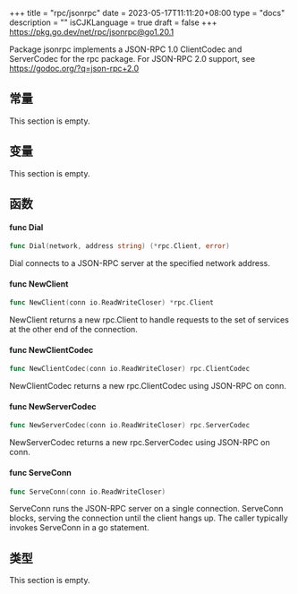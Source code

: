 +++
title = "rpc/jsonrpc"
date = 2023-05-17T11:11:20+08:00
type = "docs"
description = ""
isCJKLanguage = true
draft = false
+++
https://pkg.go.dev/net/rpc/jsonrpc@go1.20.1



Package jsonrpc implements a JSON-RPC 1.0 ClientCodec and ServerCodec for the rpc package. For JSON-RPC 2.0 support, see https://godoc.org/?q=json-rpc+2.0



## 常量 

This section is empty.

## 变量

This section is empty.

## 函数

#### func Dial 

``` go 
func Dial(network, address string) (*rpc.Client, error)
```

Dial connects to a JSON-RPC server at the specified network address.

#### func NewClient 

``` go 
func NewClient(conn io.ReadWriteCloser) *rpc.Client
```

NewClient returns a new rpc.Client to handle requests to the set of services at the other end of the connection.

#### func NewClientCodec 

``` go 
func NewClientCodec(conn io.ReadWriteCloser) rpc.ClientCodec
```

NewClientCodec returns a new rpc.ClientCodec using JSON-RPC on conn.

#### func NewServerCodec 

``` go 
func NewServerCodec(conn io.ReadWriteCloser) rpc.ServerCodec
```

NewServerCodec returns a new rpc.ServerCodec using JSON-RPC on conn.

#### func ServeConn 

``` go 
func ServeConn(conn io.ReadWriteCloser)
```

ServeConn runs the JSON-RPC server on a single connection. ServeConn blocks, serving the connection until the client hangs up. The caller typically invokes ServeConn in a go statement.

## 类型

This section is empty.
